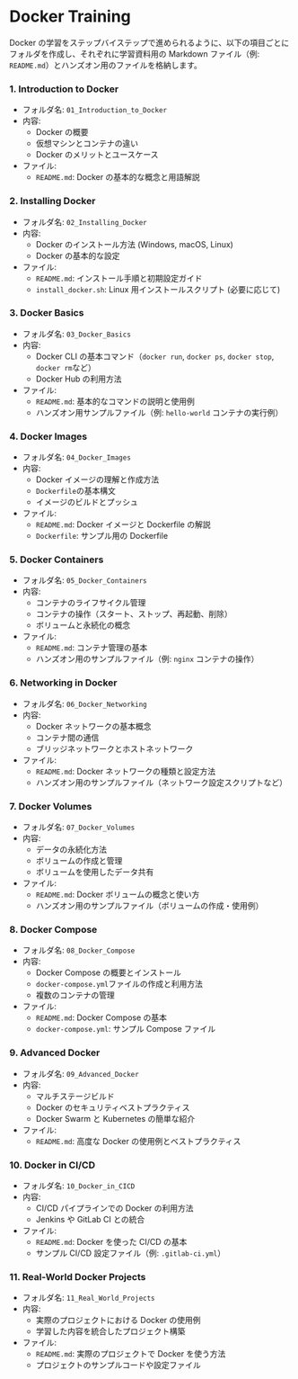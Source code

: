 # Docker Training

Docker の学習をステップバイステップで進められるように、以下の項目ごとにフォルダを作成し、それぞれに学習資料用の Markdown ファイル（例: `README.md`）とハンズオン用のファイルを格納します。

### 1. **Introduction to Docker**

- フォルダ名: `01_Introduction_to_Docker`
- 内容:
  - Docker の概要
  - 仮想マシンとコンテナの違い
  - Docker のメリットとユースケース
- ファイル:
  - `README.md`: Docker の基本的な概念と用語解説

### 2. **Installing Docker**

- フォルダ名: `02_Installing_Docker`
- 内容:
  - Docker のインストール方法 (Windows, macOS, Linux)
  - Docker の基本的な設定
- ファイル:
  - `README.md`: インストール手順と初期設定ガイド
  - `install_docker.sh`: Linux 用インストールスクリプト (必要に応じて)

### 3. **Docker Basics**

- フォルダ名: `03_Docker_Basics`
- 内容:
  - Docker CLI の基本コマンド（`docker run`, `docker ps`, `docker stop`, `docker rm`など）
  - Docker Hub の利用方法
- ファイル:
  - `README.md`: 基本的なコマンドの説明と使用例
  - ハンズオン用サンプルファイル（例: `hello-world` コンテナの実行例）

### 4. **Docker Images**

- フォルダ名: `04_Docker_Images`
- 内容:
  - Docker イメージの理解と作成方法
  - `Dockerfile`の基本構文
  - イメージのビルドとプッシュ
- ファイル:
  - `README.md`: Docker イメージと Dockerfile の解説
  - `Dockerfile`: サンプル用の Dockerfile

### 5. **Docker Containers**

- フォルダ名: `05_Docker_Containers`
- 内容:
  - コンテナのライフサイクル管理
  - コンテナの操作（スタート、ストップ、再起動、削除）
  - ボリュームと永続化の概念
- ファイル:
  - `README.md`: コンテナ管理の基本
  - ハンズオン用のサンプルファイル（例: `nginx` コンテナの操作）

### 6. **Networking in Docker**

- フォルダ名: `06_Docker_Networking`
- 内容:
  - Docker ネットワークの基本概念
  - コンテナ間の通信
  - ブリッジネットワークとホストネットワーク
- ファイル:
  - `README.md`: Docker ネットワークの種類と設定方法
  - ハンズオン用のサンプルファイル（ネットワーク設定スクリプトなど）

### 7. **Docker Volumes**

- フォルダ名: `07_Docker_Volumes`
- 内容:
  - データの永続化方法
  - ボリュームの作成と管理
  - ボリュームを使用したデータ共有
- ファイル:
  - `README.md`: Docker ボリュームの概念と使い方
  - ハンズオン用のサンプルファイル（ボリュームの作成・使用例）

### 8. **Docker Compose**

- フォルダ名: `08_Docker_Compose`
- 内容:
  - Docker Compose の概要とインストール
  - `docker-compose.yml`ファイルの作成と利用方法
  - 複数のコンテナの管理
- ファイル:
  - `README.md`: Docker Compose の基本
  - `docker-compose.yml`: サンプル Compose ファイル

### 9. **Advanced Docker**

- フォルダ名: `09_Advanced_Docker`
- 内容:
  - マルチステージビルド
  - Docker のセキュリティベストプラクティス
  - Docker Swarm と Kubernetes の簡単な紹介
- ファイル:
  - `README.md`: 高度な Docker の使用例とベストプラクティス

### 10. **Docker in CI/CD**

- フォルダ名: `10_Docker_in_CICD`
- 内容:
  - CI/CD パイプラインでの Docker の利用方法
  - Jenkins や GitLab CI との統合
- ファイル:
  - `README.md`: Docker を使った CI/CD の基本
  - サンプル CI/CD 設定ファイル（例: `.gitlab-ci.yml`）

### 11. **Real-World Docker Projects**

- フォルダ名: `11_Real_World_Projects`
- 内容:
  - 実際のプロジェクトにおける Docker の使用例
  - 学習した内容を統合したプロジェクト構築
- ファイル:
  - `README.md`: 実際のプロジェクトで Docker を使う方法
  - プロジェクトのサンプルコードや設定ファイル
